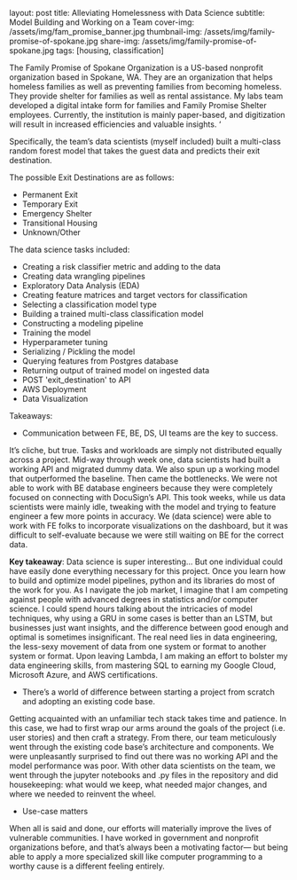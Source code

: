 layout: post
title: Alleviating Homelessness with Data Science
subtitle: Model Building and Working on a Team
cover-img: /assets/img/fam_promise_banner.jpg
thumbnail-img: /assets/img/family-promise-of-spokane.jpg
share-img: /assets/img/family-promise-of-spokane.jpg
tags: [housing, classification]

The Family Promise of Spokane Organization is a US-based nonprofit organization based in Spokane, WA. They are an organization that helps homeless families as well as preventing families from becoming homeless. They provide shelter for families as well as rental assistance. My labs team developed a digital intake form for families and Family Promise Shelter employees. Currently, the institution is mainly paper-based, and digitization will result in increased efficiencies and valuable insights. ‘

Specifically, the team’s data scientists (myself included) built a multi-class random forest model that takes the guest data and predicts their exit destination. 

The possible Exit Destinations are as follows:

*  Permanent Exit
*  Temporary Exit
*  Emergency Shelter
*  Transitional Housing
*  Unknown/Other

The data science tasks included:

*  Creating a risk classifier metric and adding to the data
*  Creating data wrangling pipelines
*  Exploratory Data Analysis (EDA)
*  Creating feature matrices and target vectors for classification
*  Selecting a classification model type
*  Building a trained multi-class classification model
*  Constructing a modeling pipeline
*  Training the model
*  Hyperparameter tuning
*  Serializing / Pickling the model
*  Querying features from Postgres database
*  Returning output of trained model on ingested data
*  POST 'exit_destination' to API
*  AWS Deployment
*  Data Visualization 

Takeaways:

*  Communication between FE, BE, DS, UI teams are the key to success.

It’s cliche, but true. Tasks and workloads are simply not distributed equally across a project. Mid-way through week one, data scientists had built a working API and migrated dummy data. We also spun up a working model that outperformed the baseline. Then came the bottlenecks. We were not able to work with BE database engineers because they were completely focused on connecting with DocuSign’s API. This took weeks, while us data scientists were mainly idle, tweaking with the model and trying to feature engineer a few more points in accuracy. We (data science) were able to work with FE folks to incorporate visualizations on the dashboard, but it was difficult to self-evaluate because we were still waiting on BE for the correct data. 

**Key takeaway**: Data science is super interesting... But one individual could have easily done everything necessary for this project. Once you learn how to build and optimize model pipelines, python and its libraries do most of the work for you. As I navigate the job market, I imagine that I am competing against people with advanced degrees in statistics and/or computer science. I could spend hours talking about the intricacies of model techniques, why using a GRU in some cases is better than an LSTM, but businesses just want insights, and the difference between good enough and optimal is sometimes insignificant. The real need lies in data engineering, the less-sexy movement of data from one system or format to another system or format. Upon leaving Lambda, I am making an effort to bolster my data engineering skills, from mastering SQL to earning my Google Cloud, Microsoft Azure, and AWS certifications.

*  There’s a world of difference between starting a project from scratch and adopting an existing code base.

Getting acquainted with an unfamiliar tech stack takes time and patience. In this case, we had to first wrap our arms around the goals of the project (i.e. user stories) and then craft a strategy. From there, our team meticulously went through the existing code base’s architecture and components. We were unpleasantly surprised to find out there was no working API and the model performance was poor. With other data scientists on the team, we went through the jupyter notebooks and .py files in the repository and did housekeeping: what would we keep, what needed major changes, and where we needed to reinvent the wheel. 

*  Use-case matters

When all is said and done, our efforts will materially improve the lives of vulnerable communities. I have worked in government and nonprofit organizations before, and that’s always been a motivating factor— but being able to apply a more specialized skill like computer programming to a worthy cause is a different feeling entirely. 
